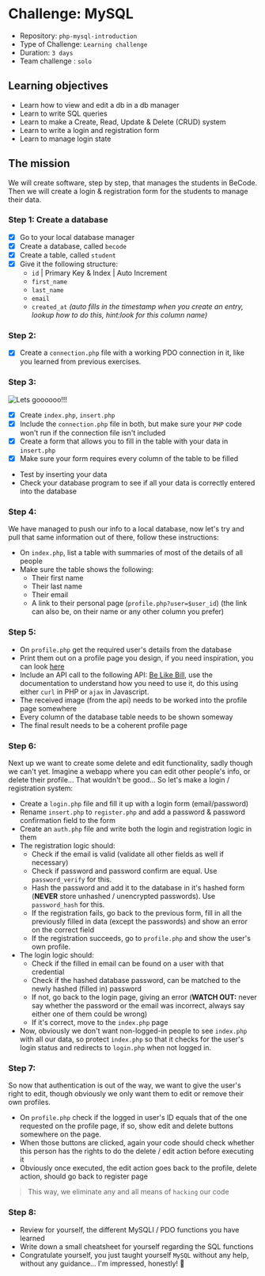 # Challenge: MySQL

- Repository: `php-mysql-introduction`
- Type of Challenge: `Learning challenge`
- Duration: `3 days`
- Team challenge : `solo`

## Learning objectives
- Learn how to view and edit a db in a db manager
- Learn to write SQL queries
- Learn to make a Create, Read, Update & Delete (CRUD) system
- Learn to write a login and registration form
- Learn to manage login state

## The mission
We will create software, step by step, that manages the students in BeCode.
Then we will create a login & registration form for the students to manage their data.

### Step 1: Create a database
- [X] Go to your local database manager
- [X] Create a database, called `becode`
- [X] Create a table, called `student`
- [X] Give it the following structure:
    - `id` | Primary Key & Index | Auto Increment
    - `first_name`
    - `last_name`
    - `email` 
    - `created_at` *(auto fills in the timestamp when you create an entry, lookup how to do this, hint:look for this column name)*
    
### Step 2: 
- [X] Create a `connection.php` file with a working PDO connection in it, like you learned from previous exercises.

### Step 3: 
![Lets goooooo!!!](resources/rambo.png)

- [X] Create `index.php`, `insert.php`
- [X] Include the `connection.php` file in both, but make sure your `PHP` code won't run if the connection file isn't included
- [X] Create a form that allows you to fill in the table with your data in `insert.php`
- [X] Make sure your form requires every column of the table to be filled
- Test by inserting your data
- Check your database program to see if all your data is correctly entered into the database

### Step 4:
We have managed to push our info to a local database, now let's try and pull that same information out of there, follow these instructions:

- On `index.php`, list a table with summaries of most of the details of all people
- Make sure the table shows the following:
    - Their first name
    - Their last name
    - Their email
    - A link to their personal page (`profile.php?user=$user_id`) (the link can also be, on their name or any other column you prefer)

### Step 5:
- On `profile.php` get the required user's details from the database
- Print them out on a profile page you design, if you need inspiration, you can look [here](https://www.google.com/search?q=profile+page+design&source=lnms&tbm=isch&sa=X&ved=0ahUKEwis5Juh07HkAhUIJFAKHeJKASYQ_AUIESgB&biw=2560&bih=1297#imgrc=jjirWCPSxqfBFM:)
- Include an API call to the following API: [Be Like Bill](https://github.com/gautamkrishnar/Be-Like-Bill), use the documentation to understand how you need to use it, do this using either `curl` in PHP or `ajax` in Javascript.
- The received image (from the api) needs to be worked into the profile page somewhere
- Every column of the database table needs to be shown someway
- The final result needs to be a coherent profile page

### Step 6:
Next up we want to create some delete and edit functionality, sadly though we can't yet.
Imagine a webapp where you can edit other people's info, or delete their profile... That wouldn't be good... 
So let's make a login / registration system:

- Create a `login.php` file and fill it up with a login form (email/password)
- Rename `insert.php` to `register.php` and add a password & password confirmation field to the form
- Create an `auth.php` file and write both the login and registration logic in them
- The registration logic should:
    - Check if the email is valid (validate all other fields as well if necessary)
    - Check if password and password confirm are equal. Use `password_verify` for this.
    - Hash the password and add it to the database in it's hashed form (**NEVER** store unhashed / unencrypted passwords). Use `password_hash` for this.
    - If the registration fails, go back to the previous form, fill in all the previously filled in data (except the passwords) and show an error on the correct field
    - If the registration succeeds, go to `profile.php` and show the user's own profile.
- The login logic should:
    - Check if the filled in email can be found on a user with that credential
    - Check if the hashed database password, can be matched to the newly hashed (filled in) password
    - If not, go back to the login page, giving an error (**WATCH OUT:** never say whether the password or the email was incorrect, always say either one of them could be wrong) 
    - If it's correct, move to the `index.php` page
- Now, obviously we don't want non-logged-in people to see `index.php` with all our data, so protect `index.php` so that it checks for the user's login status and redirects to `login.php` when not logged in.

### Step 7:
So now that authentication is out of the way, we want to give the user's right to edit, though obviously we only want them to edit or remove their own profiles.

- On `profile.php` check if the logged in user's ID equals that of the one requested on the profile page, if so, show edit and delete buttons somewhere on the page.
- When those buttons are clicked, again your code should check whether this person has the rights to do the delete / edit action before executing it
- Obviously once executed, the edit action goes back to the profile, delete action, should go back to register page 

> This way, we eliminate any and all means of `hacking` our code

### Step 8: 
- Review for yourself, the different MySQLI / PDO functions you have learned
- Write down a small cheatsheet for yourself regarding the SQL functions 
- Congratulate yourself, you just taught yourself `MySQL` without any help, without any guidance... I'm impressed, honestly! :unicorn: